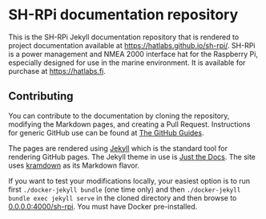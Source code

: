 # SH-RPi documentation repository

This is the SH-RPi Jekyll documentation repository that is rendered to project documentation available at https://hatlabs.github.io/sh-rpi/.
SH-RPi is a power management and NMEA 2000 interface hat for the Raspberry Pi, especially designed for use in the marine environment.
It is available for purchase at https://hatlabs.fi.

## Contributing

You can contribute to the documentation by cloning the repository, modifying the Markdown pages, and creating a Pull Request.
Instructions for generic GitHub use can be found at [The GitHub Guides](https://guides.github.com).

The pages are rendered using [Jekyll](https://jekyllrb.com) which is the standard tool for rendering GitHub pages.
The Jekyll theme in use is [Just the Docs](https://github.com/pmarsceill/just-the-docs).
The site uses [kramdown](https://kramdown.gettalong.org/syntax.html) as its Markdown flavor.

If you want to test your modifications locally, your easiest option is to run first `./docker-jekyll bundle` (one time only) and then `./docker-jekyll bundle exec jekyll serve` in the cloned directory and then browse to [0.0.0.0:4000/sh-rpi](https://0.0.0.0:4000/sh-rpi). You must have Docker pre-installed.
